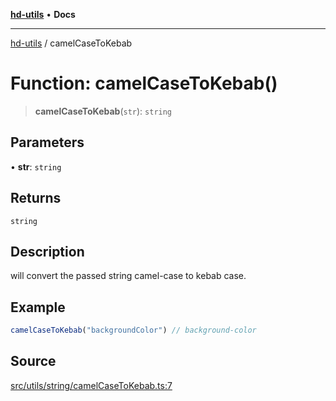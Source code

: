 [**hd-utils**](../README.md) • **Docs**

***

[hd-utils](../globals.md) / camelCaseToKebab

# Function: camelCaseToKebab()

> **camelCaseToKebab**(`str`): `string`

## Parameters

• **str**: `string`

## Returns

`string`

## Description

will convert the passed string camel-case to kebab case.

## Example

```ts
camelCaseToKebab("backgroundColor") // background-color
```

## Source

[src/utils/string/camelCaseToKebab.ts:7](https://github.com/AhmadHddad/h-utils/blob/f7bb9ae71f981ffef49079271b9540862594b7e6/src/utils/string/camelCaseToKebab.ts#L7)
